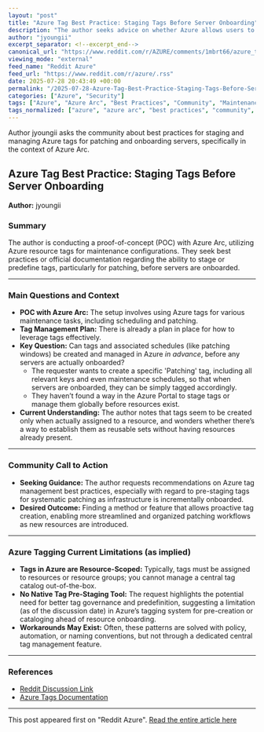 ```yaml
---
layout: "post"
title: "Azure Tag Best Practice: Staging Tags Before Server Onboarding"
description: "The author seeks advice on whether Azure allows users to predefine and stage resource tags and patching schedules before servers are onboarded, aiming for efficient organization and management during infrastructure expansion. The post discusses current Azure tagging capabilities and asks about best practices and potential limitations."
author: "jyoungii"
excerpt_separator: <!--excerpt_end-->
canonical_url: "https://www.reddit.com/r/AZURE/comments/1mbrt66/azure_tag_best_practice/"
viewing_mode: "external"
feed_name: "Reddit Azure"
feed_url: "https://www.reddit.com/r/azure/.rss"
date: 2025-07-28 20:43:49 +00:00
permalink: "/2025-07-28-Azure-Tag-Best-Practice-Staging-Tags-Before-Server-Onboarding.html"
categories: ["Azure", "Security"]
tags: ["Azure", "Azure Arc", "Best Practices", "Community", "Maintenance Configurations", "Onboarding", "Patching", "POC", "Resource Management", "Resource Tagging", "Schedules", "Security"]
tags_normalized: ["azure", "azure arc", "best practices", "community", "maintenance configurations", "onboarding", "patching", "poc", "resource management", "resource tagging", "schedules", "security"]
---
```


Author jyoungii asks the community about best practices for staging and managing Azure tags for patching and onboarding servers, specifically in the context of Azure Arc.<!--excerpt_end-->

## Azure Tag Best Practice: Staging Tags Before Server Onboarding

**Author:** jyoungii

### Summary

The author is conducting a proof-of-concept (POC) with Azure Arc, utilizing Azure resource tags for maintenance configurations. They seek best practices or official documentation regarding the ability to stage or predefine tags, particularly for patching, before servers are onboarded.

---

### Main Questions and Context

- **POC with Azure Arc:** The setup involves using Azure tags for various maintenance tasks, including scheduling and patching.
- **Tag Management Plan:** There is already a plan in place for how to leverage tags effectively.
- **Key Question:** Can tags and associated schedules (like patching windows) be created and managed in Azure *in advance*, before any servers are actually onboarded?
    - The requester wants to create a specific 'Patching' tag, including all relevant keys and even maintenance schedules, so that when servers are onboarded, they can be simply tagged accordingly.
    - They haven’t found a way in the Azure Portal to stage tags or manage them globally before resources exist.
- **Current Understanding:** The author notes that tags seem to be created only when actually assigned to a resource, and wonders whether there’s a way to establish them as reusable sets without having resources already present.

---

### Community Call to Action

- **Seeking Guidance:** The author requests recommendations on Azure tag management best practices, especially with regard to pre-staging tags for systematic patching as infrastructure is incrementally onboarded.
- **Desired Outcome:** Finding a method or feature that allows proactive tag creation, enabling more streamlined and organized patching workflows as new resources are introduced.

---

### Azure Tagging Current Limitations (as implied)

- **Tags in Azure are Resource-Scoped:** Typically, tags must be assigned to resources or resource groups; you cannot manage a central tag catalog out-of-the-box.
- **No Native Tag Pre-Staging Tool:** The request highlights the potential need for better tag governance and predefinition, suggesting a limitation (as of the discussion date) in Azure’s tagging system for pre-creation or cataloging ahead of resource onboarding.
- **Workarounds May Exist:** Often, these patterns are solved with policy, automation, or naming conventions, but not through a dedicated central tag management feature.

---

### References

- [Reddit Discussion Link](https://www.reddit.com/r/AZURE/comments/1mbrt66/azure_tag_best_practice/)
- [Azure Tags Documentation](https://learn.microsoft.com/en-us/azure/azure-resource-manager/management/tag-resources)

---

This post appeared first on "Reddit Azure". [Read the entire article here](https://www.reddit.com/r/AZURE/comments/1mbrt66/azure_tag_best_practice/)
